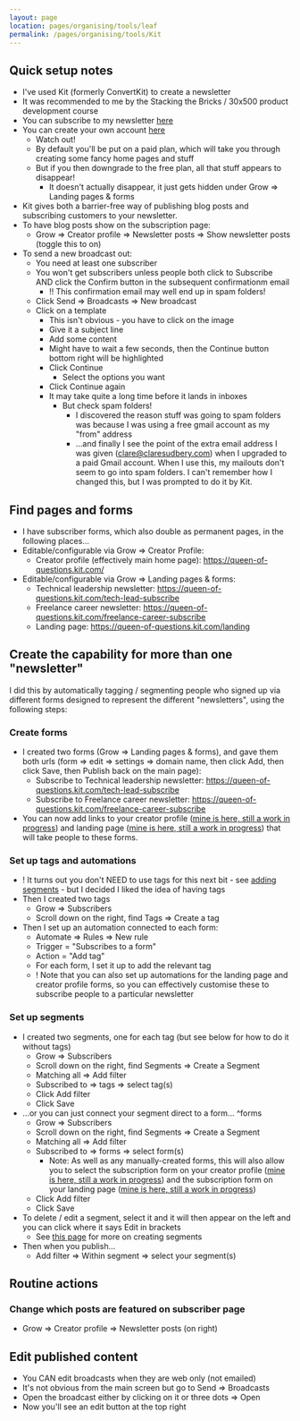 ```yaml
---
layout: page
location: pages/organising/tools/leaf
permalink: /pages/organising/tools/Kit
---
```

## Quick setup notes

- I've used Kit (formerly ConvertKit) to create a newsletter
- It was recommended to me by the Stacking the Bricks / 30x500 product development course
- You can subscribe to my newsletter [here](https://queen-of-questions.kit.com/)
- You can create your own account [here](https://kit.com/)
  - Watch out!
  - By default you'll be put on a paid plan, which will take you through creating some fancy home pages and stuff
  - But if you then downgrade to the free plan, all that stuff appears to disappear!
	  - It doesn't actually disappear, it just gets hidden under Grow => Landing pages & forms
- Kit gives both a barrier-free way of publishing blog posts and subscribing customers to your newsletter.
- To have blog posts show on the subscription page:
  - Grow => Creator profile => Newsletter posts => Show newsletter posts (toggle this to on)
- To send a new broadcast out:
  - You need at least one subscriber
  - You won't get subscribers unless people both click to Subscribe AND click the Confirm button in the subsequent confirmationm email
    - !! This confirmation email may well end up in spam folders!
  - Click Send => Broadcasts => New broadcast
  - Click on a template
    - This isn't obvious - you have to click on the image
    - Give it a subject line
    - Add some content
    - Might have to wait a few seconds, then the Continue button bottom right will be highlighted
    - Click Continue
      - Select the options you want
    - Click Continue again
    - It may take quite a long time before it lands in inboxes
      - But check spam folders!
	      - I discovered the reason stuff was going to spam folders was because I was using a free gmail account as my "from" address
	      - ...and finally I see the point of the extra email address I was given (clare@claresudbery.com) when I upgraded to a paid Gmail account. When I use this, my mailouts don't seem to go into spam folders. I can't remember how I changed this, but I was prompted to do it by Kit.


## Find pages and forms

- I have subscriber forms, which also double as permanent pages, in the following places...
- Editable/configurable via Grow => Creator Profile:
	- Creator profile (effectively main home page): https://queen-of-questions.kit.com/
- Editable/configurable via Grow => Landing pages & forms:
	- Technical leadership newsletter: https://queen-of-questions.kit.com/tech-lead-subscribe 
	- Freelance career newsletter: https://queen-of-questions.kit.com/freelance-career-subscribe
	- Landing page: https://queen-of-questions.kit.com/landing
## Create the capability for more than one "newsletter"

I did this by automatically tagging / segmenting people who signed up via different forms designed to represent the different "newsletters", using the following steps:
### Create forms

- I created two forms (Grow => Landing pages & forms), and gave them both urls (form => edit => settings => domain name, then click Add, then click Save, then Publish back on the main page):
	- Subscribe to Technical leadership newsletter: https://queen-of-questions.kit.com/tech-lead-subscribe 
	- Subscribe to Freelance career newsletter: https://queen-of-questions.kit.com/freelance-career-subscribe
- You can now add links to your creator profile ([mine is here, still a work in progress](https://queen-of-questions.kit.com/)) and landing page ([mine is here, still a work in progress](https://queen-of-questions.kit.com/landing)) that will take people to these forms.

### Set up tags and automations

- ! It turns out you don't NEED to use tags for this next bit - see [adding segments](#set-up-segments) - but I decided I liked the idea of having tags
- Then I created two tags
	- Grow => Subscribers
	- Scroll down on the right, find Tags => Create a tag
- Then I set up an automation connected to each form: 
	- Automate => Rules => New rule
	- Trigger = "Subscribes to a form"
	- Action = "Add tag"
	- For each form, I set it up to add the relevant tag
	- ! Note that you can also set up automations for the landing page and creator profile forms, so you can effectively customise these to subscribe people to a particular newsletter 
### Set up segments

- I created two segments, one for each tag (but see below for how to do it without tags)
	- Grow => Subscribers
	- Scroll down on the right, find Segments => Create a Segment
	- Matching all => Add filter
	- Subscribed to => tags => select tag(s)
	- Click Add filter
	- Click Save
- ...or you can just connect your segment direct to a form... ^forms
	- Grow => Subscribers
	- Scroll down on the right, find Segments => Create a Segment
	- Matching all => Add filter
	- Subscribed to => forms => select form(s)
		- Note: As well as any manually-created forms, this will also allow you to select the subscription form on your creator profile ([mine is here, still a work in progress](https://queen-of-questions.kit.com/)) and the subscription form on your landing page ([mine is here, still a work in progress](https://queen-of-questions.kit.com/landing)) 
	- Click Add filter
	- Click Save
- To delete / edit a segment, select it and it will then appear on the left and you can click where it says Edit in brackets
	- See [this page](https://help.kit.com/en/articles/2577659-how-to-create-a-segment) for more on creating segments
- Then when you publish...
	- Add filter => Within segment => select your segment(s)

## Routine actions
### Change which posts are featured on subscriber page

- Grow => Creator profile => Newsletter posts (on right)

## Edit published content

- You CAN edit broadcasts when they are web only (not emailed)
- It's not obvious from the main screen but go to Send => Broadcasts
- Open the broadcast either by clicking on it or three dots => Open
- Now you'll see an edit button at the top right
